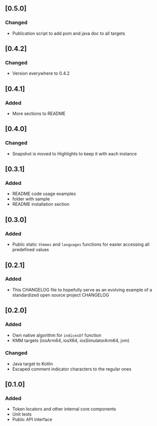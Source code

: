 ## [0.5.0]

### Changed
- Publication script to add pom and java doc to all targets

## [0.4.2]

### Changed
- Version everywhere to 0.4.2

## [0.4.1]

### Added
- More sections to README

## [0.4.0]

### Changed

- Snapshot is moved to Highlights to keep it with each instance

## [0.3.1]

### Added

- README code usage examples
- folder with sample
- README installation section

## [0.3.0]

### Added

- Public static `themes` and `languages` functions for easier accessing 
  all predefined values

## [0.2.1]

### Added

- This CHANGELOG file to hopefully serve as an evolving example of a
  standardized open source project CHANGELOG

## [0.2.0]

### Added

- Own native algorithm for `indicesOf` function
- KMM targets (iosArm64, iosX64, iosSimulatorArm64, jvm)

### Changed

- Java target to Kotlin
- Escaped comment indicator characters to the regular ones

## [0.1.0]

### Added

- Token locators and other internal core components
- Unit tests
- Public API interface
